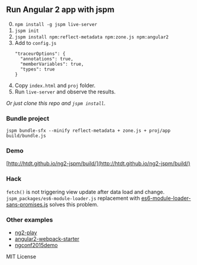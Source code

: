 ## Run Angular 2 app with jspm
0.  `npm install -g jspm live-server`
1.  `jspm init`
2.  `jspm install npm:reflect-metadata npm:zone.js npm:angular2`
3.  Add to `config.js`
    ```
    "traceurOptions": {
      "annotations": true,
      "memberVariables": true,
      "types": true
    }
    ```
4.  Copy `index.html` and `proj` folder.
5.  Run `live-server` and observe the results.

*Or just clone this repo and `jspm install`.*


### Bundle project
`jspm bundle-sfx --minify reflect-metadata + zone.js + proj/app build/bundle.js`


### Demo
[http://htdt.github.io/ng2-jspm/build/](http://htdt.github.io/ng2-jspm/build/)


### Hack
`fetch()` is not triggering view update after data load and change.
`jspm_packages/es6-module-loader.js` replacement with [es6-module-loader-sans-promises.js](https://github.com/ModuleLoader/es6-module-loader/blob/v0.16.6/dist/es6-module-loader-sans-promises.js)
solves this problem.


### Other examples
- [ng2-play](https://github.com/pkozlowski-opensource/ng2-play)
- [angular2-webpack-starter](https://github.com/angular-class/angular2-webpack-starter)
- [ngconf2015demo](https://github.com/Microsoft/ngconf2015demo)


MIT License
